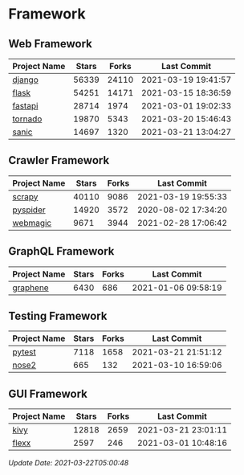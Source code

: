 # Framework

## Web Framework
| Project Name | Stars | Forks | Last Commit |
| ------------ | ----- | ----- | ----------- |
| [django](https://github.com/django/django) | 56339 | 24110 | 2021-03-19 19:41:57 |
| [flask](https://github.com/pallets/flask) | 54251 | 14171 | 2021-03-15 18:36:59 |
| [fastapi](https://github.com/tiangolo/fastapi) | 28714 | 1974 | 2021-03-01 19:02:33 |
| [tornado](https://github.com/tornadoweb/tornado) | 19870 | 5343 | 2021-03-20 15:46:43 |
| [sanic](https://github.com/sanic-org/sanic) | 14697 | 1320 | 2021-03-21 13:04:27 |

## Crawler Framework
| Project Name | Stars | Forks | Last Commit |
| ------------ | ----- | ----- | ----------- |
| [scrapy](https://github.com/scrapy/scrapy) | 40110 | 9086 | 2021-03-19 19:55:33 |
| [pyspider](https://github.com/binux/pyspider) | 14920 | 3572 | 2020-08-02 17:34:20 |
| [webmagic](https://github.com/code4craft/webmagic) | 9671 | 3944 | 2021-02-28 17:06:42 |

## GraphQL Framework
| Project Name | Stars | Forks | Last Commit |
| ------------ | ----- | ----- | ----------- |
| [graphene](https://github.com/graphql-python/graphene) | 6430 | 686 | 2021-01-06 09:58:19 |

## Testing Framework
| Project Name | Stars | Forks | Last Commit |
| ------------ | ----- | ----- | ----------- |
| [pytest](https://github.com/pytest-dev/pytest) | 7118 | 1658 | 2021-03-21 21:51:12 |
| [nose2](https://github.com/nose-devs/nose2) | 665 | 132 | 2021-03-10 16:59:06 |

## GUI Framework
| Project Name | Stars | Forks | Last Commit |
| ------------ | ----- | ----- | ----------- |
| [kivy](https://github.com/kivy/kivy) | 12818 | 2659 | 2021-03-21 23:01:11 |
| [flexx](https://github.com/flexxui/flexx) | 2597 | 246 | 2021-03-01 10:48:16 |

*Update Date: 2021-03-22T05:00:48*